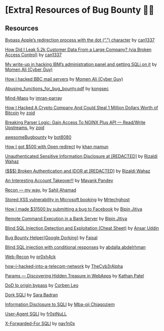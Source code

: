 # [Extra] Resources of Bug Bounty 🧑‍💻

## Resources
[Bypass Apple’s redirection process with the dot (“.”) character](https://infosecwriteups.com/bypass-apples-redirection-process-with-the-dot-character-c47d40537202) by [can1337](https://canmustdie.medium.com/)

[How Did I Leak 5.2k Customer Data From a Large Company? (via Broken Access Control)](https://infosecwriteups.com/how-did-i-leak-5-2k-customer-data-from-a-large-company-via-broken-access-control-709eb4027409) by [can1337](https://canmustdie.medium.com)

[My write-up in hacking IBM’s administration panel and getting SQLi on it](https://cyberguy0xd1.medium.com/my-write-up-in-hacking-ibms-administration-panel-and-getting-sqli-on-it-51404c7bee27) by [Momen Ali (Cyber Guy)](https://cyberguy0xd1.medium.com/)

[How i hacked BBC mail servers](https://cyberguy0xd1.medium.com/how-i-hacked-bbc-mail-servers-e61bb6faed2d) by [Momen Ali (Cyber Guy)](https://cyberguy0xd1.medium.com/)

[Abusing_functions_for_bug_bounty.pdf](https://github.com/kongsec/Vulnerabilities-Approach-Slides/raw/main/Abusing_functions_for_bug_bounty.pdf) by [kongsec](https://github.com/kongsec)

[Mind-Maps](https://github.com/imran-parray/Mind-Maps) by [imran-parray](https://github.com/imran-parray)

[How I Hacked A Crypto Company And Could Steal 1 Million Dollars Worth of Bitcoin](https://zoidsec.medium.com/how-i-hacked-a-crypto-company-and-could-steal-1-million-dollars-worth-of-bitcoin-3174434b382c) by [zoid](https://zoidsec.medium.com/)

[Breaking Parser Logic: Gain Access To NGINX Plus API — Read/Write Upstreams.](https://zoidsec.medium.com/breaking-parse-logic-gain-access-to-nginx-api-read-write-upstreams-1cb062aa44ca) by [zoid](https://zoidsec.medium.com/)

[awesomeBugbounty](https://github.com/bot8080/awesomeBugbounty) by [bot8080](https://github.com/bot8080)

[How I got $500 with Open redirect](https://medium.com/@mamunwhh/how-i-got-500-with-open-redirect-48fd80c82631) by [khan mamun](https://medium.com/@mamunwhh)

[Unauthenticated Sensitive Information Disclosure at [REDACTED]](https://wahaz.medium.com/unauthenticated-sensitive-information-disclosure-at-redacted-2702224098c) by [Rizaldi Wahaz](https://wahaz.medium.com/)

[($$$) Broken Authentication and IDOR at [REDACTED]](https://wahaz.medium.com/broken-authentication-and-idor-at-redacted-646de8d508e6) by [Rizaldi Wahaz](https://wahaz.medium.com/)

[An Interesting Account Takeover!!](https://infosecwriteups.com/an-interesting-account-takeover-3a33f42d609d) by [Mayank Pandey](https://mayank-01.medium.com/)

[Recon — my way.](https://medium.com/@ehsahil/recon-my-way-82b7e5f62e21) by [Sahil Ahamad](https://medium.com/@ehsahil)

[Stored XSS vulnerability in Microsoft booking](https://mtechghost.medium.com/stored-xss-vulnerability-in-microsoft-booking-e593de3344e0) by [Mrtechghost](https://mtechghost.medium.com/)

[How I made $31500 by submitting a bug to Facebook](https://medium.com/@win3zz/how-i-made-31500-by-submitting-a-bug-to-facebook-d31bb046e204) by [Bipin Jitiya](https://medium.com/@win3zz)

[Remote Command Execution in a Bank Server](https://medium.com/@win3zz/remote-command-execution-in-a-bank-server-b213f9f42afe) by [Bipin Jitiya](https://medium.com/@win3zz)

[Blind SQL Injection Detection and Exploitation (Cheat Sheet)](https://ansar0047.medium.com/blind-sql-injection-detection-and-exploitation-cheatsheet-17995a98fed1) by [Ansar Uddin](https://ansar0047.medium.com/)

[Bug Bounty Helper{Google Dorking}](https://dorks.faisalahmed.me/) by [Faisal](https://faisalahmed.me/)

[Blind SQL injection with conditional responses](https://medium.com/@0x2nac0nda/blind-sql-injection-with-conditional-responses-d548b6c01181) by [abdalla abdelrhman](https://medium.com/@0x2nac0nda)

[Web-Recon](https://github.com/pr0xh4ck/web-recon) by [pr0xh4ck](https://github.com/pr0xh4ck)

[how-i-hacked-into-a-telecom-network](https://infosecwriteups.com/how-i-hacked-into-a-telecom-network-part-1-getting-the-rce-167c2bb320e6) by [TheCyb3rAlpha](https://medium.com/@TheCyb3rAlpha)

[Params — Discovering Hidden Treasure in WebApps](https://medium.com/geekculture/params-discovering-hidden-treasure-in-webapps-b4a78509290f) by [Kathan Patel](https://medium.com/@kathanp19)

[DoD Ip origin bypass](https://twitter.com/hacker_/status/1646980687541727232) by [Corben Leo](https://twitter.com/hacker_)

[Dork SQLI](https://twitter.com/SaraBadran18/status/1652443945782091776) by [Sara Badran](https://twitter.com/SaraBadran18)

[Information Disclosure to SQLI](https://goziem.medium.com/how-i-chained-an-information-disclosure-bug-to-sql-injection-bca936d90fb1) by [Mba-oji Chiagoziem](https://goziem.medium.com/)

[User-Agent SQLI](https://medium.com/@frostnull/sql-injection-through-user-agent-44a1150f6888) by [fr0stNuLL](https://medium.com/@frostnull)

[X-Forwarded-For SQLI](https://twitter.com/nav1n0x/status/1652782625268826113) by [nav1n0x](https://twitter.com/nav1n0x)
